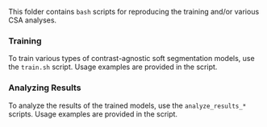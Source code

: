 This folder contains `bash` scripts for reproducing the training and/or various CSA analyses. 

### Training
To train various types of contrast-agnostic soft segmentation models, use the `train.sh` script. Usage examples are provided in the script.

### Analyzing Results
To analyze the results of the trained models, use the `analyze_results_*` scripts. Usage examples are provided in the script.
